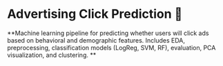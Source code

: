 # Advertising Click Prediction 🎯
**Machine learning pipeline for predicting whether users will click ads based on behavioral and demographic features. Includes EDA, preprocessing, classification models (LogReg, SVM, RF), evaluation, PCA visualization, and clustering.
**
